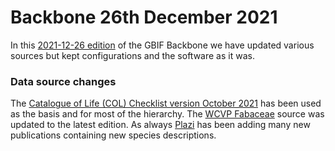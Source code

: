 
# Backbone 26th December 2021

In this [2021-12-26 edition](https://hosted-datasets.gbif.org/datasets/backbone/2021-12-26/) of the GBIF Backbone 
we have updated various sources but kept configurations and the software as it was.

### Data source changes
The [Catalogue of Life (COL) Checklist version October 2021](https://doi.org/10.48580/d4t2) has been used as the basis and for most of the hierarchy.
The [WCVP Fabaceae](https://www.gbif.org/dataset/f7053f73-74fb-4c9f-ab63-de28c61140c2) source was updated to the latest edition.
As always [Plazi](https://www.gbif.org/publisher/7ce8aef0-9e92-11dc-8738-b8a03c50a862) has been adding many new publications 
containing new species descriptions.

